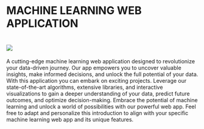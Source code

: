 # MACHINE LEARNING WEB APPLICATION
<h1> <img src="https://www.bing.com/th/id/OGC.a14f017b241812b8448deeaf910ac75c?pid=1.7&rurl=https%3a%2f%2fengineering.giphy.com%2fwp-content%2fuploads%2f2021%2f01%2fgiphy.gif&ehk=jOUDgD61d99djOUXz0w6biCQxEleQztDC48V0xc5wa0%3d"></h1>
A cutting-edge machine learning web application designed to revolutionize your data-driven journey. Our app empowers you to uncover valuable insights, make informed decisions, and unlock the full potential of your data. With this application you can embark on exciting projects. Leverage our state-of-the-art algorithms, extensive libraries, and interactive visualizations to gain a deeper understanding of your data, predict future outcomes, and optimize decision-making. Embrace the potential of machine learning and unlock a world of possibilities with our powerful web app. Feel free to adapt and personalize this introduction to align with your specific machine learning web app and its unique features.
